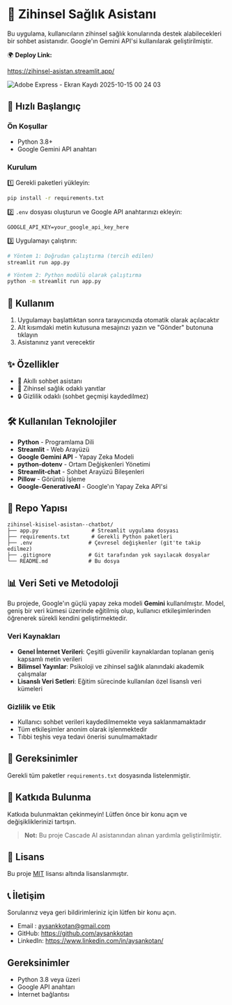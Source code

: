 # 🧠 Zihinsel Sağlık Asistanı


Bu uygulama, kullanıcıların zihinsel sağlık konularında destek alabilecekleri bir sohbet asistanıdır. Google'ın Gemini API'si kullanılarak geliştirilmiştir.

🌍 **Deploy Link:** 

https://zihinsel-asistan.streamlit.app/

![Adobe Express - Ekran Kaydı 2025-10-15 00 24 03](https://github.com/user-attachments/assets/82655191-a980-492c-adae-7f23fe94eebe)


## 🚀 Hızlı Başlangıç

### Ön Koşullar
- Python 3.8+
- Google Gemini API anahtarı

### Kurulum

1️⃣ Gerekli paketleri yükleyin:
   ```bash
   pip install -r requirements.txt
   ```

2️⃣ `.env` dosyası oluşturun ve Google API anahtarınızı ekleyin:
   ```env
   GOOGLE_API_KEY=your_google_api_key_here
   ```

3️⃣ Uygulamayı çalıştırın:
   ```bash
   # Yöntem 1: Doğrudan çalıştırma (tercih edilen)
   streamlit run app.py
   
   # Yöntem 2: Python modülü olarak çalıştırma
   python -m streamlit run app.py
   ```

## 🎯 Kullanım

1. Uygulamayı başlattıktan sonra tarayıcınızda otomatik olarak açılacaktır
2. Alt kısımdaki metin kutusuna mesajınızı yazın ve "Gönder" butonuna tıklayın
3. Asistanınız yanıt verecektir

## ✨ Özellikler

- 🤖 Akıllı sohbet asistanı
- 🧠 Zihinsel sağlık odaklı yanıtlar
- 🔒 Gizlilik odaklı (sohbet geçmişi kaydedilmez)

## 🛠️ Kullanılan Teknolojiler

- **Python** - Programlama Dili
- **Streamlit** - Web Arayüzü
- **Google Gemini API** - Yapay Zeka Modeli
- **python-dotenv** - Ortam Değişkenleri Yönetimi
- **Streamlit-chat** - Sohbet Arayüzü Bileşenleri
- **Pillow** - Görüntü İşleme
- **Google-GenerativeAI** - Google'ın Yapay Zeka API'si

## 📁 Repo Yapısı

```
zihinsel-kisisel-asistan--chatbot/
├── app.py                 # Streamlit uygulama dosyası
├── requirements.txt       # Gerekli Python paketleri
├── .env                  # Çevresel değişkenler (git'te takip edilmez)
├── .gitignore            # Git tarafından yok sayılacak dosyalar
└── README.md             # Bu dosya
```

## 📊 Veri Seti ve Metodoloji

Bu projede, Google'ın güçlü yapay zeka modeli **Gemini** kullanılmıştır. Model, geniş bir veri kümesi üzerinde eğitilmiş olup, kullanıcı etkileşimlerinden öğrenerek sürekli kendini geliştirmektedir.

### Veri Kaynakları
- **Genel İnternet Verileri**: Çeşitli güvenilir kaynaklardan toplanan geniş kapsamlı metin verileri
- **Bilimsel Yayınlar**: Psikoloji ve zihinsel sağlık alanındaki akademik çalışmalar
- **Lisanslı Veri Setleri**: Eğitim sürecinde kullanılan özel lisanslı veri kümeleri

### Gizlilik ve Etik
- Kullanıcı sohbet verileri kaydedilmemekte veya saklanmamaktadır
- Tüm etkileşimler anonim olarak işlenmektedir
- Tıbbi teşhis veya tedavi önerisi sunulmamaktadır

## 📝 Gereksinimler

Gerekli tüm paketler `requirements.txt` dosyasında listelenmiştir.

## 🤝 Katkıda Bulunma

Katkıda bulunmaktan çekinmeyin! Lütfen önce bir konu açın ve değişikliklerinizi tartışın.

> **Not:** Bu proje Cascade AI asistanından alınan yardımla geliştirilmiştir.

## 📜 Lisans

Bu proje [MIT](LICENSE) lisansı altında lisanslanmıştır.

## 📞 İletişim

Sorularınız veya geri bildirimleriniz için lütfen bir konu açın.
- Email : aysankkotan@gmail.com
- GitHub: https://github.com/aysankkotan
- LinkedIn: https://www.linkedin.com/in/aysankotan/

## Gereksinimler

- Python 3.8 veya üzeri
- Google API anahtarı
- İnternet bağlantısı
